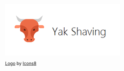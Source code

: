 ![Logo](./banner.png)

[Logo]("https://icons8.com/icons/set/bull") by [Icons8]("https://icons8.com")
